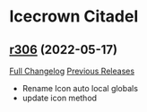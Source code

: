 # <DBM> Icecrown Citadel

## [r306](https://github.com/DeadlyBossMods/DBM-WotLK/tree/r306) (2022-05-17)
[Full Changelog](https://github.com/DeadlyBossMods/DBM-WotLK/compare/r305...r306) [Previous Releases](https://github.com/DeadlyBossMods/DBM-WotLK/releases)

- Rename Icon auto local globals  
- update icon method  
